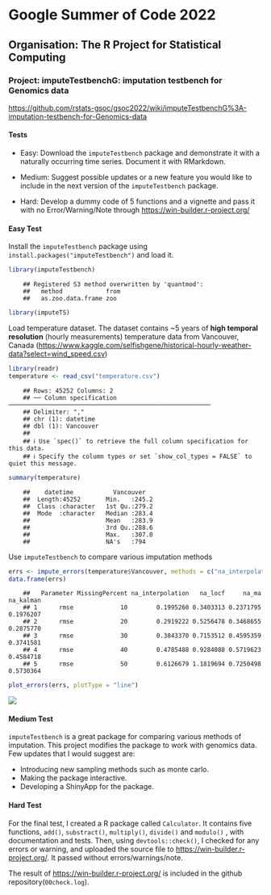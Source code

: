 # Google Summer of Code 2022

## Organisation: The R Project for Statistical Computing

### Project: imputeTestbenchG: imputation testbench for Genomics data
<https://github.com/rstats-gsoc/gsoc2022/wiki/imputeTestbenchG%3A-imputation-testbench-for-Genomics-data>

#### Tests
- Easy: Download the `imputeTestbench` package and demonstrate it with a naturally occurring time series. Document it with RMarkdown.

- Medium: Suggest possible updates or a new feature you would like to include in the next version of the `imputeTestbench` package.

- Hard: Develop a dummy code of 5 functions and a vignette and pass it with no Error/Warning/Note through <https://win-builder.r-project.org/>

#### Easy Test
Install the `imputeTestbench` package using `install.packages("imputeTestbench")` and load it.

``` r
library(imputeTestbench)
```
```
    ## Registered S3 method overwritten by 'quantmod':
    ##   method            from
    ##   as.zoo.data.frame zoo
```
``` r
library(imputeTS)
```

Load temperature dataset. The dataset contains \~5 years of **high temporal resolution** (hourly measurements) temperature data from Vancouver, Canada (<https://www.kaggle.com/selfishgene/historical-hourly-weather-data?select=wind_speed.csv>)

``` r
library(readr)
temperature <- read_csv("temperature.csv")
```
```
    ## Rows: 45252 Columns: 2
    ## ── Column specification ────────────────────────────────────────────────────────
    ## Delimiter: ","
    ## chr (1): datetime
    ## dbl (1): Vancouver
    ##
    ## ℹ Use `spec()` to retrieve the full column specification for this data.
    ## ℹ Specify the column types or set `show_col_types = FALSE` to quiet this message.
```
``` r
summary(temperature)
```
```
    ##    datetime           Vancouver
    ##  Length:45252       Min.   :245.2
    ##  Class :character   1st Qu.:279.2
    ##  Mode  :character   Median :283.4
    ##                     Mean   :283.9
    ##                     3rd Qu.:288.6
    ##                     Max.   :307.0
    ##                     NA's   :794
```
Use `imputeTestbench` to compare various imputation methods

``` r
errs <- impute_errors(temperature$Vancouver, methods = c("na_interpolation", "na_locf", "na_ma", "na_kalman"), missPercentFrom = 10, missPercentTo = 50)
data.frame(errs)
```
```
    ##   Parameter MissingPercent na_interpolation   na_locf     na_ma na_kalman
    ## 1      rmse             10        0.1995260 0.3403313 0.2371795 0.1976207
    ## 2      rmse             20        0.2919222 0.5256478 0.3468655 0.2875770
    ## 3      rmse             30        0.3843370 0.7153512 0.4595359 0.3741581
    ## 4      rmse             40        0.4785488 0.9284088 0.5719623 0.4584718
    ## 5      rmse             50        0.6126679 1.1819694 0.7250498 0.5730364
```
``` r
plot_errors(errs, plotType = "line")
```

![](files/proposal_files/figure-gfm/unnamed-chunk-3-1.png)<!-- -->

#### Medium Test
`imputeTestbench` is a great package for comparing various methods of imputation. This project modifies the package to work with genomics data. Few updates that I would suggest are:
-   Introducing new sampling methods such as monte carlo.
-   Making the package interactive.
-   Developing a ShinyApp for the package.

#### Hard Test
For the final test, I created a R package called `Calculator`. It contains five functions, `add()`, `substract()`, `multiply()`, `divide()` and `modulo()` , with documentation and tests. Then, using `devtools::check()`, I checked for any errors or warning, and uploaded the source file to <https://win-builder.r-project.org/>. It passed without errors/warnings/note.

The result of <https://win-builder.r-project.org/> is included in the github repository(`00check.log`).
